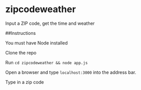 # zipcodeweather
Input a ZIP code, get the time and weather

##Instructions

You must have Node installed

Clone the repo

Run `cd zipcodeweather && node app.js`

Open a browser and type `localhost:3000` into the address bar.

Type in a zip code


